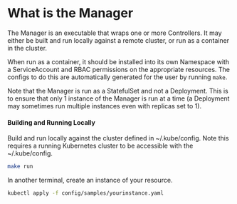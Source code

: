 # What is the Manager

The Manager is an executable that wraps one or more Controllers.  It may
either be built and run locally against a remote cluster, or run as a container
in the cluster.

When run as a container, it should be installed into its own Namespace with a
ServiceAccount and RBAC permissions on the appropriate resources.  The configs
to do this are automatically generated for the user by running `make`.

Note that the Manager is run as a StatefulSet and not a Deployment.  This
is to ensure that only 1 instance of the Manager is run at a time (a Deployment
may sometimes run multiple instances even with replicas set to 1).

#### Building and Running Locally

Build and run locally against the cluster defined in ~/.kube/config.  Note
this requires a running Kubernetes cluster to be accessible with the
~/.kube/config.

```bash
make run
```

In another terminal, create an instance of your resource.

```bash
kubectl apply -f config/samples/yourinstance.yaml
```
